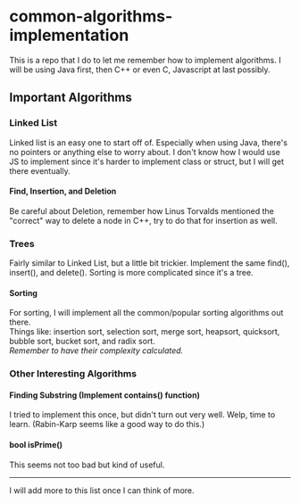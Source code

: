 # common-algorithms-implementation
This is a repo that I do to let me remember how to implement algorithms. I will be using Java first, then C++ or even C, Javascript at last possibly.

## Important Algorithms

### Linked List

<p>Linked list is an easy one to start off of. Especially when using Java, there's no pointers or anything else to worry about. I don't know how I would use JS to implement since it's harder to implement class or struct, but I will get there eventually.</p>

#### Find, Insertion, and Deletion

<p>Be careful about Deletion, remember how Linus Torvalds mentioned the "correct" way to delete a node in C++, try to do that for insertion as well.</p>

### Trees

<p>Fairly similar to Linked List, but a little bit trickier. Implement the same find(), insert(), and delete(). Sorting is more complicated since it's a tree.</p>

#### Sorting

<p>For sorting, I will implement all the common/popular sorting algorithms out there.<br>Things like: insertion sort, selection sort, merge sort, heapsort, quicksort, bubble sort, bucket sort, and radix sort. <br><i>Remember to have their complexity calculated.</i></p>

### Other Interesting Algorithms

#### Finding Substring (Implement contains() function)

<p>I tried to implement this once, but didn't turn out very well. Welp, time to learn. (Rabin-Karp seems like a good way to do this.)</p>

#### bool isPrime()

<p>This seems not too bad but kind of useful.</p>

<hr>
I will add more to this list once I can think of more.
